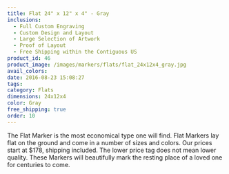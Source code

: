```yaml
---
title: Flat 24" x 12" x 4" - Gray
inclusions:
  - Full Custom Engraving
  - Custom Design and Layout
  - Large Selection of Artwork
  - Proof of Layout
  - Free Shipping within the Contiguous US
product_id: 46
product_image: /images/markers/flats/flat_24x12x4_gray.jpg
avail_colors: 
date: 2016-08-23 15:08:27
tags:
category: Flats
dimensions: 24x12x4
color: Gray
free_shipping: true
order: 10
---
```

The Flat Marker is the most economical type one will find. Flat Markers lay flat on the ground and come in a number of sizes and colors. Our prices start at $178, shipping included. The lower price tag does not mean lower quality. These Markers will beautifully mark the resting place of a loved one for centuries to come.